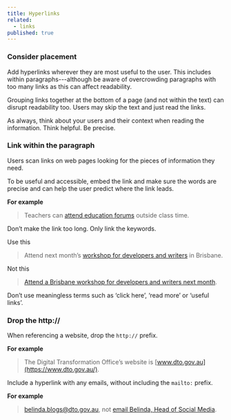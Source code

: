 ```yaml
---
title: Hyperlinks
related:
  - links
published: true
---
```


### Consider placement

Add hyperlinks wherever they are most useful to the user. This includes within paragraphs---although be aware of overcrowding paragraphs with too many links as this can affect readability.

Grouping links together at the bottom of a page (and not within the text) can disrupt readability too. Users may skip the text and just read the links.

As always, think about your users and their context when reading the information. Think helpful. Be precise.

### Link within the paragraph

Users scan links on web pages looking for the pieces of information they need.

To be useful and accessible, embed the link and make sure the words are precise and can help the user predict where the link leads.

**For example**

> Teachers can [attend education forums](#) outside class time.

Don’t make the link too long. Only link the keywords.

Use this

> Attend next month’s [workshop for developers and writers](#) in Brisbane.

Not this

> [Attend a Brisbane workshop for developers and writers next month](#).

Don’t use meaningless terms such as ‘click here’, ‘read more’ or ‘useful links’.

### Drop the http://

When referencing a website, drop the `http://` prefix.

**For example**

> The Digital Transformation Office’s website is [www.dto.gov.au](https://www.dto.gov.au/).

Include a hyperlink with any emails, without including the `mailto:` prefix.

**For example**

> [belinda.blogs@dto.gov.au](mailto:belinda.blogs@dto.gov.au), not [email Belinda, Head of Social Media](mailto:belinda.blogs@dto.gov.au).
